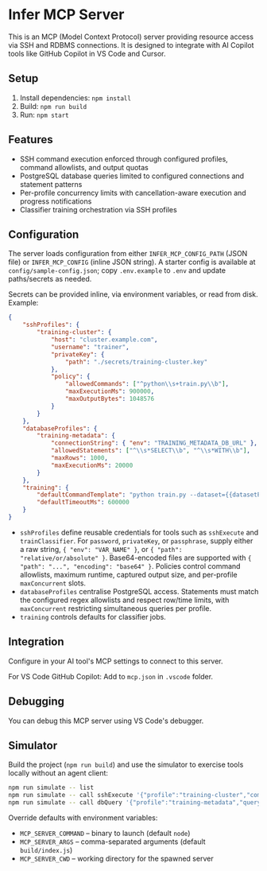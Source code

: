 # Infer MCP Server

This is an MCP (Model Context Protocol) server providing resource access via SSH and RDBMS connections. It is designed to integrate with AI Copilot tools like GitHub Copilot in VS Code and Cursor.

## Setup

1. Install dependencies: `npm install`
2. Build: `npm run build`
3. Run: `npm start`

## Features

- SSH command execution enforced through configured profiles, command allowlists, and output quotas
- PostgreSQL database queries limited to configured connections and statement patterns
- Per-profile concurrency limits with cancellation-aware execution and progress notifications
- Classifier training orchestration via SSH profiles

## Configuration

The server loads configuration from either `INFER_MCP_CONFIG_PATH` (JSON file) or `INFER_MCP_CONFIG` (inline JSON string). A starter config is available at `config/sample-config.json`; copy `.env.example` to `.env` and update paths/secrets as needed.

Secrets can be provided inline, via environment variables, or read from disk. Example:

```json
{
	"sshProfiles": {
		"training-cluster": {
			"host": "cluster.example.com",
			"username": "trainer",
			"privateKey": {
				"path": "./secrets/training-cluster.key"
			},
			"policy": {
				"allowedCommands": ["^python\\s+train.py\\b"],
				"maxExecutionMs": 900000,
				"maxOutputBytes": 1048576
			}
		}
	},
	"databaseProfiles": {
		"training-metadata": {
			"connectionString": { "env": "TRAINING_METADATA_DB_URL" },
			"allowedStatements": ["^\\s*SELECT\\b", "^\\s*WITH\\b"],
			"maxRows": 1000,
			"maxExecutionMs": 20000
		}
	},
	"training": {
		"defaultCommandTemplate": "python train.py --dataset={{datasetPath}} --class={{subclass}}",
		"defaultTimeoutMs": 600000
	}
}
```

- `sshProfiles` define reusable credentials for tools such as `sshExecute` and `trainClassifier`. For `password`, `privateKey`, or `passphrase`, supply either a raw string, `{ "env": "VAR_NAME" }`, or `{ "path": "relative/or/absolute" }`. Base64-encoded files are supported with `{ "path": "...", "encoding": "base64" }`. Policies control command allowlists, maximum runtime, captured output size, and per-profile `maxConcurrent` slots.
- `databaseProfiles` centralise PostgreSQL access. Statements must match the configured regex allowlists and respect row/time limits, with `maxConcurrent` restricting simultaneous queries per profile.
- `training` controls defaults for classifier jobs.

## Integration

Configure in your AI tool's MCP settings to connect to this server.

For VS Code GitHub Copilot: Add to `mcp.json` in `.vscode` folder.

## Debugging

You can debug this MCP server using VS Code's debugger.

## Simulator

Build the project (`npm run build`) and use the simulator to exercise tools locally without an agent client:

```bash
npm run simulate -- list
npm run simulate -- call sshExecute '{"profile":"training-cluster","command":"python train.py --help"}'
npm run simulate -- call dbQuery '{"profile":"training-metadata","query":"SELECT * FROM jobs LIMIT 5"}'
```

Override defaults with environment variables:

- `MCP_SERVER_COMMAND` – binary to launch (default `node`)
- `MCP_SERVER_ARGS` – comma-separated arguments (default `build/index.js`)
- `MCP_SERVER_CWD` – working directory for the spawned server
